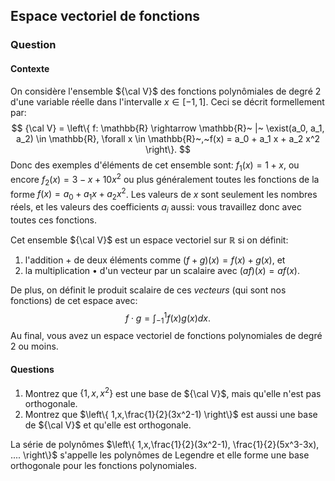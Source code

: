 ## Espace vectoriel de fonctions

### Question

#### Contexte

On considère l'ensemble ${\cal V}$ des fonctions polynômiales de degré 2 d'une variable réelle dans l'intervalle $x \in [-1,1]$.  Ceci se décrit formellement par:
$$
{\cal V} = \left\{ f: \mathbb{R} \rightarrow \mathbb{R}~ |~ \exist(a_0, a_1, a_2) \in \mathbb{R}, \forall x \in \mathbb{R}~,~f(x) = a_0 + a_1 x + a_2 x^2  \right\}.
$$
Donc des exemples d'éléments de cet ensemble sont: $f_1(x) = 1+x$, ou encore $f_2(x) = 3-x+10x^2$ ou plus généralement toutes les fonctions de la forme $f(x) = a_0 + a_1 x + a_2 x^2$.  Les valeurs de $x$ sont seulement les nombres réels, et les valeurs des coefficients $a_i$ aussi: vous travaillez donc avec toutes ces fonctions.

Cet ensemble ${\cal V}$ est un espace vectoriel sur $\mathbb{R}$ si on définit:

1. l'addition $+$ de deux éléments comme $(f+g)(x) = f(x) + g(x)$, et
2. la multiplication • d'un vecteur par un scalaire avec $(af)(x) = af(x)$.

De plus, on définit le produit scalaire de ces *vecteurs* (qui sont nos fonctions) de cet espace avec:
$$
f \cdot g = \int_{-1}^{1} f(x) g(x) dx.
$$
Au final, vous avez un espace vectoriel de fonctions polynomiales de degré 2 ou moins.

#### Questions

1. Montrez que $\left\{ 1,x,x^2 \right\}$ est une base de ${\cal V}$, mais qu'elle n'est pas orthogonale.
2. Montrez que $\left\{ 1,x,\frac{1}{2}(3x^2-1) \right\}$ est aussi une base de ${\cal V}$ et qu'elle est orthogonale.

La série de polynômes $\left\{ 1,x,\frac{1}{2}(3x^2-1), \frac{1}{2}(5x^3-3x), .... \right\}$ s'appelle les polynômes de Legendre et elle forme une base orthogonale pour les fonctions polynomiales.



